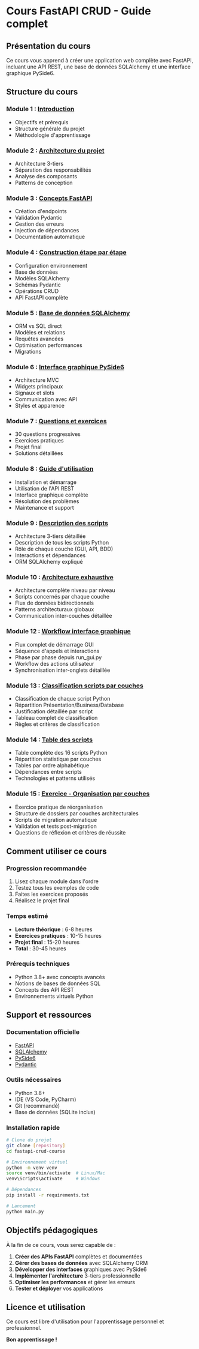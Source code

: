 # Cours FastAPI CRUD - Guide complet

## Présentation du cours

Ce cours vous apprend à créer une application web complète avec FastAPI, incluant une API REST, une base de données SQLAlchemy et une interface graphique PySide6.

## Structure du cours

### Module 1 : [Introduction](01-introduction-cours.md)
- Objectifs et prérequis
- Structure générale du projet
- Méthodologie d'apprentissage

### Module 2 : [Architecture du projet](02-architecture-projet.md) 
- Architecture 3-tiers
- Séparation des responsabilités
- Analyse des composants
- Patterns de conception

### Module 3 : [Concepts FastAPI](03-fastapi-concepts.md)
- Création d'endpoints
- Validation Pydantic
- Gestion des erreurs
- Injection de dépendances
- Documentation automatique

### Module 4 : [Construction étape par étape](04-construction-etape-par-etape.md)
- Configuration environnement
- Base de données
- Modèles SQLAlchemy
- Schémas Pydantic
- Opérations CRUD
- API FastAPI complète

### Module 5 : [Base de données SQLAlchemy](05-base-de-donnees-sqlalchemy.md)
- ORM vs SQL direct
- Modèles et relations
- Requêtes avancées
- Optimisation performances
- Migrations

### Module 6 : [Interface graphique PySide6](06-interface-graphique-pyside6.md)
- Architecture MVC
- Widgets principaux
- Signaux et slots
- Communication avec API
- Styles et apparence

### Module 7 : [Questions et exercices](07-questions-exercices.md)
- 30 questions progressives
- Exercices pratiques
- Projet final
- Solutions détaillées

### Module 8 : [Guide d'utilisation](08-guide-utilisation.md)
- Installation et démarrage
- Utilisation de l'API REST
- Interface graphique complète
- Résolution des problèmes
- Maintenance et support

### Module 9 : [Description des scripts](09-description-scripts.md)
- Architecture 3-tiers détaillée
- Description de tous les scripts Python
- Rôle de chaque couche (GUI, API, BDD)
- Interactions et dépendances
- ORM SQLAlchemy expliqué

### Module 10 : [Architecture exhaustive](10-architecture-exhaustive.md)
- Architecture complète niveau par niveau
- Scripts concernés par chaque couche
- Flux de données bidirectionnels
- Patterns architecturaux globaux
- Communication inter-couches détaillée

### Module 12 : [Workflow interface graphique](12-workflow-interface-graphique.md)
- Flux complet de démarrage GUI
- Séquence d'appels et interactions
- Phase par phase depuis run_gui.py
- Workflow des actions utilisateur
- Synchronisation inter-onglets détaillée

### Module 13 : [Classification scripts par couches](13-classification-scripts-couches.md)
- Classification de chaque script Python
- Répartition Présentation/Business/Database
- Justification détaillée par script
- Tableau complet de classification
- Règles et critères de classification

### Module 14 : [Table des scripts](14-table-scripts.md)
- Table complète des 16 scripts Python
- Répartition statistique par couches
- Tables par ordre alphabétique
- Dépendances entre scripts
- Technologies et patterns utilisés

### Module 15 : [Exercice - Organisation par couches](15-exercice-organisation-couches.md)
- Exercice pratique de réorganisation
- Structure de dossiers par couches architecturales
- Scripts de migration automatique
- Validation et tests post-migration
- Questions de réflexion et critères de réussite

## Comment utiliser ce cours

### Progression recommandée
1. Lisez chaque module dans l'ordre
2. Testez tous les exemples de code
3. Faites les exercices proposés
4. Réalisez le projet final

### Temps estimé
- **Lecture théorique** : 6-8 heures
- **Exercices pratiques** : 10-15 heures  
- **Projet final** : 15-20 heures
- **Total** : 30-45 heures

### Prérequis techniques
- Python 3.8+ avec concepts avancés
- Notions de bases de données SQL
- Concepts des API REST
- Environnements virtuels Python

## Support et ressources

### Documentation officielle
- [FastAPI](https://fastapi.tiangolo.com/)
- [SQLAlchemy](https://sqlalchemy.org/)
- [PySide6](https://doc.qt.io/qtforpython/)
- [Pydantic](https://pydantic-docs.helpmanual.io/)

### Outils nécessaires
- Python 3.8+
- IDE (VS Code, PyCharm)
- Git (recommandé)
- Base de données (SQLite inclus)

### Installation rapide

```bash
# Clone du projet
git clone [repository]
cd fastapi-crud-course

# Environnement virtuel
python -m venv venv
source venv/bin/activate  # Linux/Mac
venv\Scripts\activate     # Windows

# Dépendances
pip install -r requirements.txt

# Lancement
python main.py
```

## Objectifs pédagogiques

À la fin de ce cours, vous serez capable de :

1. **Créer des APIs FastAPI** complètes et documentées
2. **Gérer des bases de données** avec SQLAlchemy ORM
3. **Développer des interfaces** graphiques avec PySide6
4. **Implémenter l'architecture** 3-tiers professionnelle
5. **Optimiser les performances** et gérer les erreurs
6. **Tester et déployer** vos applications

## Licence et utilisation

Ce cours est libre d'utilisation pour l'apprentissage personnel et professionnel.

**Bon apprentissage !**
